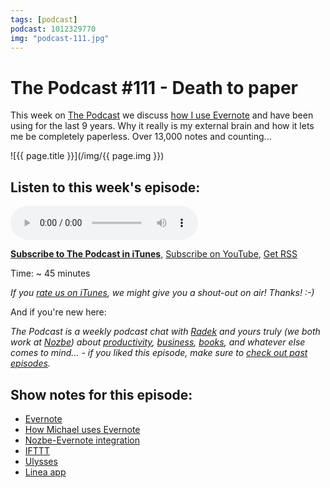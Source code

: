 ```yaml
---
tags: [podcast]
podcast: 1012329770
img: "podcast-111.jpg"
---
```


# The Podcast #111 - Death to paper

This week on [The Podcast][p] we discuss [how I use Evernote](https://sliwinski.com/how-i-use-evernote/) and have been using for the last 9 years. Why it really is my external brain and how it lets me be completely paperless. Over 13,000 notes and counting...

<!--More-->

![{{ page.title }}](/img/{{ page.img }})

## Listen to this week's episode:

<audio controls>
<source src="https://files.nozbe.com/podcast/111.mp3" type="audio/mpeg">
</audio>

**[Subscribe to The Podcast in iTunes][i]**, [Subscribe on YouTube][y], [Get RSS][rss]

Time: ~ 45 minutes

*If you [rate us on iTunes][i], we might give you a shout-out on air! Thanks! :-)*

And if you're new here:

*The Podcast is a weekly podcast chat with [Radek][r] and yours truly (we both work at [Nozbe][n]) about [productivity](/productivity), [business](/business), [books](/books), and whatever else comes to mind… - if you liked this episode, make sure to [check out past episodes](/podcast).*

## Show notes for this episode:

  * [Evernote](https://evernote.com/)
  * [How Michael uses Evernote](https://sliwinski.com/how-i-use-evernote/)
  * [Nozbe-Evernote integration](https://nozbe.com/blog/evernote/)
  * [IFTTT](https://ifttt.com/)
  * [Ulysses](https://www.ulyssesapp.com/)
  * [Linea app](http://linea-app.com/)

[y]: https://michael.gratis/thepodcastyt
[rss]: https://thepodcast.fm/episodes?format=RSS
[e]: /podcast-111

[p]: /podcast
[n]: https://nozbe.com/?a=mike
[r]: https://michael.gratis/radex
[i]: https://michael.gratis/thepodcast
[o]: https://michael.gratis/ipadonly

[pm]: http://productivemag.com/